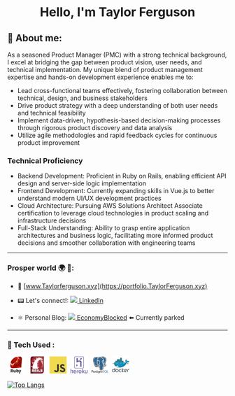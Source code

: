 
  
<h1 align="center">
  Hello, I'm Taylor Ferguson
</h1>

## 🌄 About me: 

 <!-- ### Product Manager (PMC) with Full-Stack Development Experience -->

As a seasoned Product Manager (PMC) with a strong technical background, I excel at bridging the gap between product vision, user needs, and technical implementation. My unique blend of product management expertise and hands-on development experience enables me to:

- Lead cross-functional teams effectively, fostering collaboration between technical, design, and business stakeholders
- Drive product strategy with a deep understanding of both user needs and technical feasibility
- Implement data-driven, hypothesis-based decision-making processes through rigorous product discovery and data analysis
- Utilize agile methodologies and rapid feedback cycles for continuous product improvement

### Technical Proficiency

- Backend Development: Proficient in Ruby on Rails, enabling efficient API design and server-side logic implementation
- Frontend Development: Currently expanding skills in Vue.js to better understand modern UI/UX development practices
- Cloud Architecture: Pursuing AWS Solutions Architect Associate certification to leverage cloud technologies in product scaling and infrastructure decisions
- Full-Stack Understanding: Ability to grasp entire application architectures and business logic, facilitating more informed product decisions and smoother collaboration with engineering teams


---


### Prosper world 🌍 🖖:



- :ship: [www.Taylorferguson.xyz](https://portfolio.TaylorFerguson.xyz) 

- :pager: Let's connect!: [![](https://i.sstatic.net/gVE0j.png) LinkedIn](https://www.linkedin.com/in/taylor-ferguson-57826660/)

- :atom_symbol: Personal Blog: [![](https://i.stack.imgur.com/gVE0j.png) EconomyBlocked](https://www.economyblocked.com/terms/token-engineering) ⬅️ Currently parked 
&nbsp;



---

### :musical_score: Tech Used :

<div>
  
   <img src="https://github.com/devicons/devicon/blob/master/icons/ruby/ruby-original-wordmark.svg" title="Ruby" alt="Ruby" width="40" height="40"/>&nbsp;
  <img src="https://github.com/devicons/devicon/blob/master/icons/rails/rails-original-wordmark.svg" title="Rails" alt="Rails" width="40" height="40"/>&nbsp;
  <img src="https://github.com/devicons/devicon/blob/master/icons/javascript/javascript-original.svg" title="JavaScript" alt="JavaScript" width="40" height="40"/>&nbsp;
  <img src="https://github.com/devicons/devicon/blob/master/icons/heroku/heroku-original-wordmark.svg" title="Heroku" alt="Heroku" width="40" height="40"/>&nbsp;
  <img src="https://github.com/devicons/devicon/blob/master/icons/postgresql/postgresql-original-wordmark.svg" title="PostgreSQL" alt="PostgreSQL" width="40" height="40"/>&nbsp;
    <img src="https://github.com/devicons/devicon/blob/master/icons/docker/docker-original-wordmark.svg" title="docker" alt="docker" width="40" height="40"/>&nbsp;
</div>

[![Top Langs](https://github-readme-stats.vercel.app/api/top-langs/?username=taylorjalpha&theme=radical)](https://github.com/anuraghazra/github-readme-stats)

